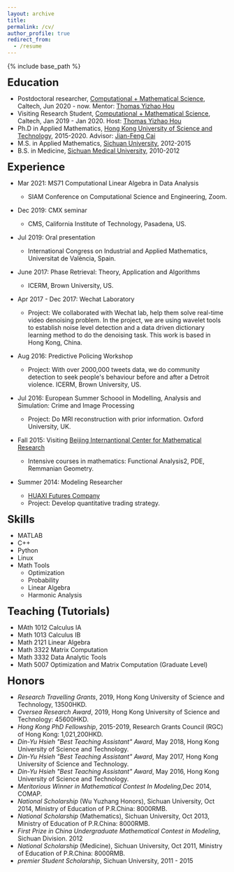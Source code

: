 ```yaml
---
layout: archive
title: 
permalink: /cv/
author_profile: true
redirect_from:
  - /resume
---
```


{% include base_path %}



<span style="font-size:18pt;">**Education**</span>
* Postdoctoral researcher, [Computational + Mathematical Science](http://cms.caltech.edu), Caltech, Jun 2020 - now. Mentor: [Thomas Yizhao Hou](http://users.cms.caltech.edu/~hou/)
* Visiting Research Student, [Computational + Mathematical Science](http://cms.caltech.edu), Caltech, Jan 2019 - Jan 2020. Host: [Thomas Yizhao Hou](http://users.cms.caltech.edu/~hou/)
* Ph.D in Applied Mathematics, [Hong Kong University of Science and Technology](http://www.math.ust.hk/), 2015-2020. Advisor: [‪Jian-Feng Cai‬](https://www.math.ust.hk/~jfcai/)
* M.S. in Applied Mathematics, [Sichuan University](http://en.scu.edu.cn/), 2012-2015
* B.S. in Medicine, [Sichuan Medical University](http://wcums.scu.edu.cn/index/wzsy.htm), 2010-2012



<span style="font-size:18pt;">**Experience**</span>
* Mar 2021: MS71 Computational Linear Algebra in Data Analysis
  * SIAM Conference on Computational Science and Engineering, Zoom.
  
* Dec 2019: CMX seminar
  * CMS, California Institute of Technology, Pasadena, US.

* Jul 2019: Oral presentation
  * International Congress on Industrial and Applied Mathematics, Universitat de València, Spain. 
  
* June 2017: Phase Retrieval: Theory, Application and Algorithms
  * ICERM, Brown University, US.

* Apr 2017 - Dec 2017: Wechat Laboratory
  * Project: We collaborated with Wechat lab, help them solve real-time video denoising problem. In the project, we are using wavelet tools to establish noise level detection and a data driven dictionary learning method to do the denoising task. This work is based in Hong Kong, China.

* Aug 2016: Predictive Policing Workshop
  * Project: With over 2000,000 tweets data, we do community detection to seek people's behaviour before and after a Detroit violence. ICERM, Brown University, US.
  
* Jul 2016: European Summer Schoool in Modelling, Analysis and Simulation: Crime and Image Processing
  * Project: Do MRI reconstruction with prior information. Oxford University, UK.
 
* Fall 2015: Visiting  [Beijing Internantional Center for Mathematical Research](http://bicmr.pku.edu.cn/)
  * Intensive courses in mathematics: Functional Analysis2, PDE, Remmanian Geometry.

* Summer 2014: Modeling Researcher
  * [HUAXI Futures Company](http://www.hxqh168.com/index.shtml)
  * Project: Develop quantitative trading strategy. 

<span style="font-size:18pt;">**Skills**</span>
* MATLAB
* C++
* Python
* Linux
* Math Tools
  * Optimization
  * Probability
  * Linear Algebra
  * Harmonic Analysis

<span style="font-size:18pt;">**Teaching (Tutorials)**</span>
* MAth 1012 Calculus IA 
* Math 1013 Calculus IB
* Math 2121 Linear Algebra
* Math 3322 Matrix Computation
* Math 3332 Data Analytic Tools
* Math 5007 Optimization and Matrix Computation (Graduate Level)
  
<span style="font-size:18pt;">**Honors**</span>
*  *Research Travelling Grants*, 2019, Hong Kong University of Science and Technology, 13500HKD.
*  *Oversea Research Award*, 2019, Hong Kong University of Science and Technology: 45600HKD.
*  *Hong Kong PhD Fellowship*, 2015-2019, Research Grants Council (RGC) of Hong Kong: 1,021,200HKD.
*  *Din-Yu Hsieh "Best Teaching Assistant" Award*, May 2018, Hong Kong University of Science and Technology.
*  *Din-Yu Hsieh "Best Teaching Assistant" Award*, May 2017, Hong Kong University of Science and Technology.
*  *Din-Yu Hsieh "Best Teaching Assistant" Award*, May 2016, Hong Kong University of Science and Technology.
*  *Meritorious Winner in Mathematical Contest In Modeling*,Dec 2014, COMAP.
*  *National Scholarship* (Wu Yuzhang Honors), Sichuan University, Oct 2014, Ministry of Education of P.R.China: 8000RMB.
*  *National Scholarship* (Mathematics), Sichuan University, Oct 2013, Ministry of Education of P.R.China: 8000RMB.
*  *First Prize in China Undergraduate Mathematical Contest in Modeling*, Sichuan Division. 2012
*  *National Scholarship* (Medicine), Sichuan University, Oct 2011, Ministry of Education of P.R.China: 8000RMB.
*  *premier Student Scholarship*, Sichuan University, 2011 - 2015



